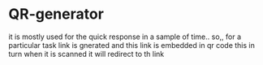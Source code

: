 # QR-generator
it is mostly used for the quick response in a sample of time..
so,, for a particular task link is gnerated and this link is embedded in qr code
this in turn when it is scanned it will redirect to th link
